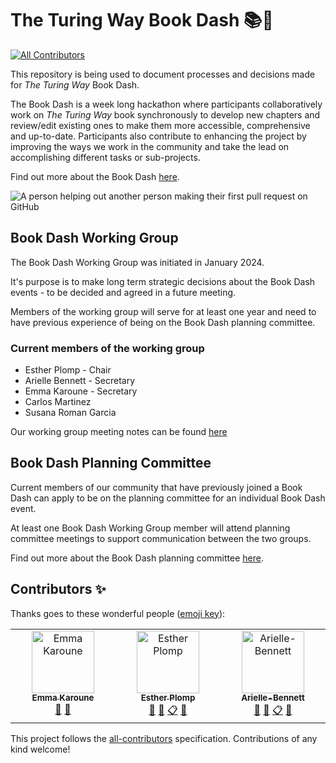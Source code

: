 # The Turing Way Book Dash 📚💨
<!-- ALL-CONTRIBUTORS-BADGE:START - Do not remove or modify this section -->
[![All Contributors](https://img.shields.io/badge/all_contributors-3-orange.svg?style=flat-square)](#contributors-)
<!-- ALL-CONTRIBUTORS-BADGE:END -->

This repository is being used to document processes and decisions made for *The Turing Way* Book Dash.

The Book Dash is a week long hackathon where participants collaboratively work on *The Turing Way* book synchronously to develop new chapters and review/edit existing ones to make them more accessible, comprehensive and up-to-date. 
Participants also contribute to enhancing the project by improving the ways we work in the community and take the lead on accomplishing different tasks or sub-projects.

Find out more about the Book Dash [here](https://the-turing-way.netlify.app/community-handbook/bookdash).

![A person helping out another person making their first pull request on GitHub](https://github.com/the-turing-way/bookdash/blob/main/first-pull-request.svg "First pull request")

## Book Dash Working Group

The Book Dash Working Group was initiated in January 2024. 

It's purpose is to make long term strategic decisions about the Book Dash events - to be decided and agreed in a future meeting.

Members of the working group will serve for at least one year and need to have previous experience of being on the Book Dash planning committee.

### Current members of the working group

* Esther Plomp - Chair
* Arielle Bennett - Secretary
* Emma Karoune - Secretary
* Carlos Martinez
* Susana Roman Garcia

Our working group meeting notes can be found [here](https://github.com/the-turing-way/bookdash/wg-meeting-notes)

## Book Dash Planning Committee
Current members of our community that have previously joined a Book Dash can apply to be on the planning committee for an individual Book Dash event.

At least one Book Dash Working Group member will attend planning committee meetings to support communication between the two groups.

Find out more about the Book Dash planning committee [here](https://the-turing-way.netlify.app/community-handbook/bookdash/bookdash-selection).



## Contributors ✨

Thanks goes to these wonderful people ([emoji key](https://allcontributors.org/docs/en/emoji-key)):

<!-- ALL-CONTRIBUTORS-LIST:START - Do not remove or modify this section -->
<!-- prettier-ignore-start -->
<!-- markdownlint-disable -->
<table>
  <tbody>
    <tr>
      <td align="center" valign="top" width="14.28%"><a href="https://github.com/EKaroune"><img src="https://avatars.githubusercontent.com/u/58147174?v=4?s=100" width="100px;" alt="Emma Karoune"/><br /><sub><b>Emma Karoune</b></sub></a><br /><a href="https://github.com/the-turing-way/bookdash/commits?author=EKaroune" title="Documentation">📖</a> <a href="#ideas-EKaroune" title="Ideas, Planning, & Feedback">🤔</a></td>
      <td align="center" valign="top" width="14.28%"><a href="https://github.com/EstherPlomp"><img src="https://avatars.githubusercontent.com/u/46314469?v=4?s=100" width="100px;" alt="Esther Plomp"/><br /><sub><b>Esther Plomp</b></sub></a><br /><a href="#ideas-EstherPlomp" title="Ideas, Planning, & Feedback">🤔</a> <a href="https://github.com/the-turing-way/bookdash/commits?author=EstherPlomp" title="Documentation">📖</a> <a href="#eventOrganizing-EstherPlomp" title="Event Organizing">📋</a> <a href="https://github.com/the-turing-way/bookdash/pulls?q=is%3Apr+reviewed-by%3AEstherPlomp" title="Reviewed Pull Requests">👀</a></td>
      <td align="center" valign="top" width="14.28%"><a href="https://github.com/Arielle-Bennett"><img src="https://avatars.githubusercontent.com/u/74651964?v=4?s=100" width="100px;" alt="Arielle-Bennett"/><br /><sub><b>Arielle-Bennett</b></sub></a><br /><a href="https://github.com/the-turing-way/bookdash/commits?author=Arielle-Bennett" title="Documentation">📖</a> <a href="#ideas-Arielle-Bennett" title="Ideas, Planning, & Feedback">🤔</a> <a href="#eventOrganizing-Arielle-Bennett" title="Event Organizing">📋</a> <a href="https://github.com/the-turing-way/bookdash/pulls?q=is%3Apr+reviewed-by%3AArielle-Bennett" title="Reviewed Pull Requests">👀</a></td>
    </tr>
  </tbody>
</table>

<!-- markdownlint-restore -->
<!-- prettier-ignore-end -->

<!-- ALL-CONTRIBUTORS-LIST:END -->

This project follows the [all-contributors](https://github.com/all-contributors/all-contributors) specification. Contributions of any kind welcome!